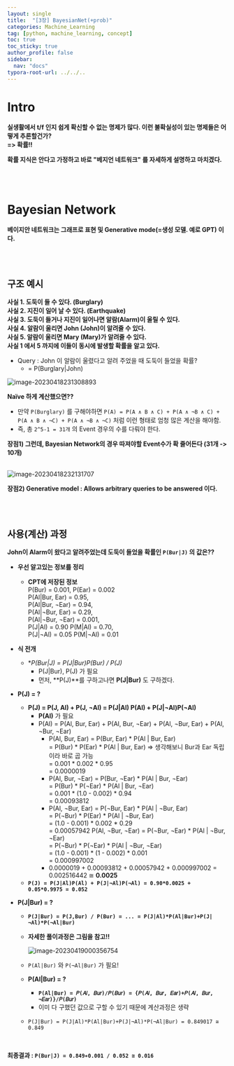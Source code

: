```yaml
---
layout: single
title:  "[3장] BayesianNet(+prob)"
categories: Machine_Learning
tag: [python, machine_learning, concept]
toc: true
toc_sticky: true
author_profile: false
sidebar:
  nav: "docs"
typora-root-url: ../../..
---
```




# Intro

**실생활에서 t/f 인지 쉽게 확신할 수 없는 명제가 많다. 이런 불확실성이 있는 명제들은 어떻게 추론할건가?  
=> 확률!!**

**확률 지식은 안다고 가정하고 바로 "베지언 네트워크" 를 자세하게 설명하고 마치겠다.**

<br><br>

# Bayesian Network

**베이지안 네트워크는 그래프로 표현 및 Generative mode(=생성 모델. 예로 GPT) 이다.**

<br><br>

## 구조 예시

**사실 1. 도둑이 들 수 있다. (Burglary)   
사실 2. 지진이 일어 날 수 있다. (Earthquake)  
사실 3. 도둑이 들거나 지진이 일어나면 알람(Alarm)이 울릴 수 있다.   
사실 4. 알람이 울리면 John (John)이 알려줄 수 있다.  
사실 5. 알람이 울리면 Mary (Mary)가 알려줄 수 있다.  
사실 1 에서 5 까지에 이들이 동시에 발생할 확률을 알고 있다.**   

* Query : John 이 알람이 울렸다고 알려 주었을 때 도둑이 들었을 확률?  
  * = P(Burglary|John)

<img src="/images/2023-04-04 [3장] BayesianNet(+prob)/image-20230418231308893.png" alt="image-20230418231308893"  />

<br>

**Naïve 하게 계산했으면??**   

* 만약 `P(Burglary)` 를 구해야하면 `P(A) = P(A ∧ B ∧ C) + P(A ∧ ¬B ∧ C) + P(A ∧ B ∧ ¬C) + P(A ∧ ¬B ∧ ¬C)` 처럼 이런 형태로 엄청 많은 계산을 해야함.
* 즉, 총 `2^5-1 = 31개`  의 Event 경우의 수를 다뤄야 한다.

**장점1) 그런데, Bayesian Network의 경우 따져야할 Event수가 확 줄어든다 (31개 -> 10개)**

<br>

<img src="/images/2023-04-04 [3장] BayesianNet(+prob)/image-20230418232131707.png" alt="image-20230418232131707"  /> 

**장점2) Generative model : Allows arbitrary queries to be answered 이다.**

<br><br>

## 사용(계산) 과정

**John이 Alarm이 왔다고 알려주었는데 도둑이 들었을 확률인 `P(Bur|J)` 의 값은??**

* **우선 알고있는 정보를 정리**

  * **CPT에 저장된 정보**  
    P(Bur) = 0.001, P(Ear) = 0.002  
    P(Al|Bur, Ear) = 0.95,  
    P(Al|Bur, ¬Ear) = 0.94,  
    P(Al|¬Bur, Ear) = 0.29,  
    P(Al|¬Bur, ¬Ear) = 0.001,  
    P(J|Al) = 0.90	P(M|Al) = 0.70,  
    P(J|¬Al) = 0.05	P(M|¬Al) = 0.01

* **식 전개**

  * **P(Bur|J) = P(J|Bur)*P(Bur) / P(J)**
    * P(J|Bur), P(J) 가 필요
    * 먼저, **P(J)**를 구하고나면 **P(J|Bur)** 도 구하겠다.

* **P(J) = ?**

  * **P(J) = P(J, Al) + P(J, ¬Al) = P(J|Al) P(Al) + P(J|¬Al)P(¬Al)**
    * **P(Al)** 가 필요
    * P(Al) = P(Al, Bur, Ear) + P(Al, Bur, ¬Ear) + P(Al, ¬Bur, Ear) + P(Al, ¬Bur, ¬Ear)
      * P(Al, Bur, Ear) = P(Bur, Ear)  * P(Al | Bur, Ear)  
        = P(Bur) * P(Ear) * P(Al | Bur, Ear)  => 생각해보니 Bur과 Ear 독립이라 바로 곱 가능  
        = 0.001 * 0.002 * 0.95  
        = 0.0000019
      * P(Al, Bur, ¬Ear) = P(Bur, ¬Ear)  * P(Al | Bur, ¬Ear)   
        = P(Bur) * P(¬Ear) * P(Al | Bur, ¬Ear)   
        = 0.001 * (1.0 - 0.002) * 0.94  
        = 0.00093812
      * P(Al, ¬Bur, Ear) = P(¬Bur, Ear)  * P(Al | ¬Bur, Ear)  
        = P(¬Bur) * P(Ear) * P(Al | ¬Bur, Ear)   
        = (1.0 - 0.001) * 0.002 * 0.29  
        = 0.00057942
        P(Al, ¬Bur, ¬Ear) = P(¬Bur, ¬Ear)  * P(Al | ¬Bur, ¬Ear)  
        = P(¬Bur) * P(¬Ear) * P(Al | ¬Bur, ¬Ear)   
        = (1.0 - 0.001) * (1 - 0.002) * 0.001   
        = 0.000997002 
      * 0.0000019 + 0.00093812 + 0.00057942 + 0.000997002 = 0.002516442 ≅ **0.0025**
  * **`P(J) = P(J|Al)P(Al) + P(J|¬Al)P(¬Al) = 0.90*0.0025 + 0.05*0.9975 = 0.052`**

* **P(J|Bur) = ?**

  * **`P(J|Bur) = P(J,Bur) / P(Bur) = ... = P(J|Al)*P(Al|Bur)+P(J|¬Al)*P(¬Al|Bur)`**

  * **자세한 풀이과정은 그림을 참고!!**

    <img src="/images/2023-04-04 [3장] BayesianNet(+prob)/image-20230419000356754.png" alt="image-20230419000356754"  /> 

  * `P(Al|Bur)` 와 `P(¬Al|Bur)` 가 필요!
  * **P(Al|Bur) = ?**
    * **`P(Al|Bur) = 𝑃(𝐴𝑙, 𝐵𝑢𝑟)/𝑃(𝐵𝑢𝑟) = {𝑃(𝐴𝑙, 𝐵𝑢𝑟, 𝐸𝑎𝑟)+𝑃(𝐴𝑙, 𝐵𝑢𝑟, ¬𝐸𝑎𝑟)}/𝑃(𝐵𝑢𝑟) `**
    * 이미 다 구했던 값으로 구할 수 있기 때문에 계산과정은 생략
  * `P(J|Bur) = P(J|Al)*P(Al|Bur)+P(J|¬Al)*P(¬Al|Bur) = 0.849017 ≅ 0.849`

<br>

**최종결과 : `P(Bur|J) = 0.849∗0.001 / 0.052 ≅ 0.016`**
